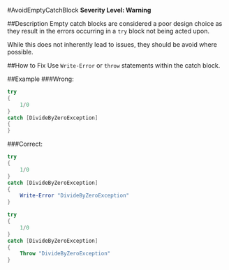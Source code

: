 #AvoidEmptyCatchBlock 
**Severity Level: Warning**

##Description
Empty catch blocks are considered a poor design choice as they result in the errors occurring in a ```try``` block not being acted upon.
 
While this does not inherently lead to issues, they should be avoid where possible. 

##How to Fix
Use ```Write-Error``` or ```throw``` statements within the catch block.

##Example
###Wrong:
``` PowerShell
try
{
	1/0
}
catch [DivideByZeroException]
{
}
```

###Correct:
``` PowerShell
try
{
	1/0
}
catch [DivideByZeroException]
{
	Write-Error "DivideByZeroException"
}

try
{
	1/0
}
catch [DivideByZeroException]
{
	Throw "DivideByZeroException"
}
```
